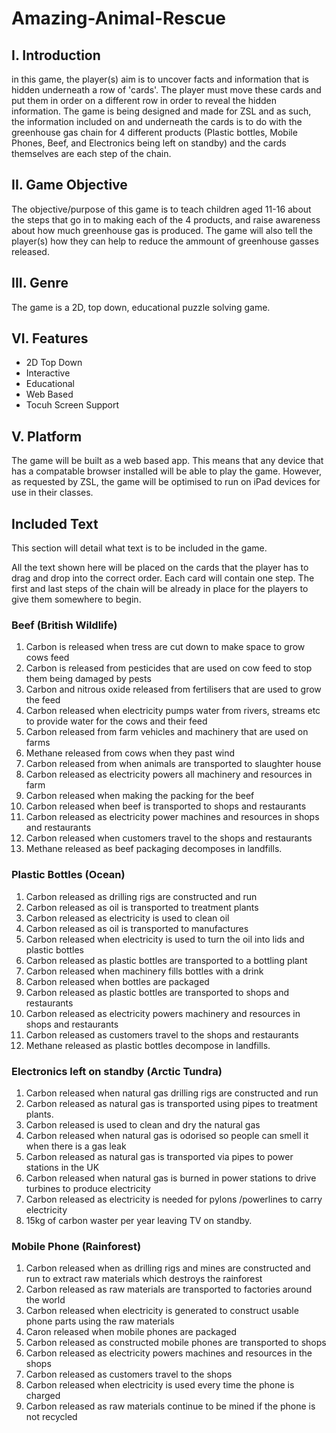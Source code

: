 # Amazing-Animal-Rescue

## I. Introduction

in this game, the player(s) aim is to uncover facts and information that is hidden underneath a row of 'cards'. The player must move these cards and put them in order on a different row in order to reveal the hidden information. The game is being designed and made for ZSL and as such, the information included on and underneath the cards is to do with the greenhouse gas chain for 4 different products (Plastic bottles, Mobile Phones, Beef, and Electronics being left on standby) and the cards themselves are each step of the chain.

## II. Game Objective

The objective/purpose of this game is to teach children aged 11-16 about the steps that go in to making each of the 4 products, and raise awareness about how much greenhouse gas is produced. The game will also tell the player(s) how they can help to reduce the ammount of greenhouse gasses released.

## III. Genre

The game is a 2D, top down, educational puzzle solving game.

## VI. Features

- 2D Top Down
- Interactive
- Educational
- Web Based
- Tocuh Screen Support

## V. Platform

The game will be built as a web based app. This means that any device that has a compatable browser installed will be able to play the game. However, as requested by ZSL, the game will be optimised to run on iPad devices for use in their classes.

## Included Text

This section will detail what text is to be included in the game.

All the text shown here will be placed on the cards that the player has to drag and drop into the correct order. Each card will contain one step. The first and last steps of the chain will be already in place for the players to give them somewhere to begin.

### Beef (British Wildlife)
1. Carbon is released when tress are cut down to make space to grow cows feed
2. Carbon is released from pesticides that are used on cow feed to stop them being damaged
by pests
3. Carbon and nitrous oxide released from fertilisers that are used to grow the feed
4. Carbon released when electricity pumps water from rivers, streams etc to provide water for
the cows and their feed
5. Carbon released from farm vehicles and machinery that are used on farms
6. Methane released from cows when they past wind
7. Carbon released from when animals are transported to slaughter house
8. Carbon released as electricity powers all machinery and resources in farm
9. Carbon released when making the packing for the beef
10. Carbon released when beef is transported to shops and restaurants
11. Carbon released as electricity power machines and resources in shops and restaurants
12. Carbon released when customers travel to the shops and restaurants
13. Methane released as beef packaging decomposes in landfills.

### Plastic Bottles (Ocean)
1. Carbon released as drilling rigs are constructed and run
2. Carbon released as oil is transported to treatment plants
3. Carbon released as electricity is used to clean oil
4. Carbon released as oil is transported to manufactures
5. Carbon released when electricity is used to turn the oil into lids and plastic bottles
6. Carbon released as plastic bottles are transported to a bottling plant
7. Carbon released when machinery fills bottles with a drink
8. Carbon released when bottles are packaged
9. Carbon released as plastic bottles are transported to shops and restaurants
10. Carbon released as electricity powers machinery and resources in shops and restaurants
11. Carbon released as customers travel to the shops and restaurants
12. Methane released as plastic bottles decompose in landfills.

### Electronics left on standby (Arctic Tundra)
1. Carbon released when natural gas drilling rigs are constructed and run
2. Carbon released as natural gas is transported using pipes to treatment plants.
3. Carbon released is used to clean and dry the natural gas
4. Carbon released when natural gas is odorised so people can smell it when there is a gas leak
5. Carbon released as natural gas is transported via pipes to power stations in the UK
6. Carbon released when natural gas is burned in power stations to drive turbines to produce
electricity
7. Carbon released as electricity is needed for pylons /powerlines to carry electricity
8. 15kg of carbon waster per year leaving TV on standby.

### Mobile Phone (Rainforest)
1. Carbon released when as drilling rigs and mines are constructed and run to extract raw
materials which destroys the rainforest
2. Carbon released as raw materials are transported to factories around the world
3. Carbon released when electricity is generated to construct usable phone parts using the raw
materials
4. Caron released when mobile phones are packaged
5. Carbon released as constructed mobile phones are transported to shops
6. Carbon released as electricity powers machines and resources in the shops
7. Carbon released as customers travel to the shops
8. Carbon released when electricity is used every time the phone is charged
9. Carbon released as raw materials continue to be mined if the phone is not recycled
